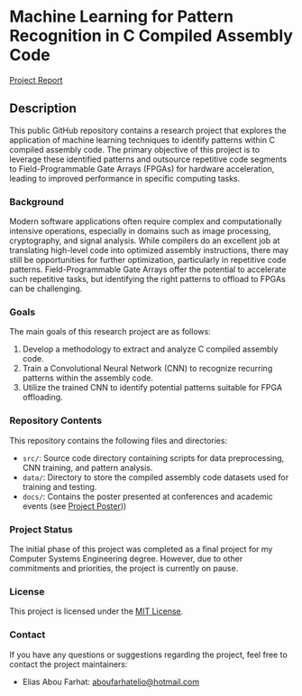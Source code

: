 # Machine Learning for Pattern Recognition in C Compiled Assembly Code

[Project Report](https://github.com/elioaboufarhat/automatic-fpga-acceleration/blob/main/BEng_Final_Report.pdf)

## Description

This public GitHub repository contains a research project that explores the application of machine learning techniques to identify patterns within C compiled assembly code. The primary objective of this project is to leverage these identified patterns and outsource repetitive code segments to Field-Programmable Gate Arrays (FPGAs) for hardware acceleration, leading to improved performance in specific computing tasks.

### Background

Modern software applications often require complex and computationally intensive operations, especially in domains such as image processing, cryptography, and signal analysis. While compilers do an excellent job at translating high-level code into optimized assembly instructions, there may still be opportunities for further optimization, particularly in repetitive code patterns. Field-Programmable Gate Arrays offer the potential to accelerate such repetitive tasks, but identifying the right patterns to offload to FPGAs can be challenging.

### Goals

The main goals of this research project are as follows:

1. Develop a methodology to extract and analyze C compiled assembly code.
2. Train a Convolutional Neural Network (CNN) to recognize recurring patterns within the assembly code.
3. Utilize the trained CNN to identify potential patterns suitable for FPGA offloading.

### Repository Contents

This repository contains the following files and directories:

- `src/`: Source code directory containing scripts for data preprocessing, CNN training, and pattern analysis.
- `data/`: Directory to store the compiled assembly code datasets used for training and testing.
- `docs/`: Contains the poster presented at conferences and academic events (see [Project Poster](https://github.com/elioaboufarhat/automatic-fpga-acceleration/blob/main/poster.pdf)))

### Project Status
The initial phase of this project was completed as a final project for my Computer Systems Engineering degree. However, due to other commitments and priorities, the project is currently on pause.

### License

This project is licensed under the [MIT License](LICENSE).

### Contact

If you have any questions or suggestions regarding the project, feel free to contact the project maintainers:

- Elias Abou Farhat: aboufarhatelio@hotmail.com

